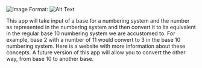 ![Image](https://raw.github.com/ggriffis/base-whatever/master/app/assets/images/numbers_duh.jpg?raw=true)
Format: ![Alt Text](url)

This app will take input of a base for a numbering system and the number as represented in the numbering system and then convert it to its equivalent in the regular base 10 numbering system we are accustomed to.  For example, base 2 with a number of 11 would convert to 3 in the base 10 numbering system.  Here is a website with more information about these concepts.  A future version of this app will allow you to convert the other way, from base 10 to another base.
